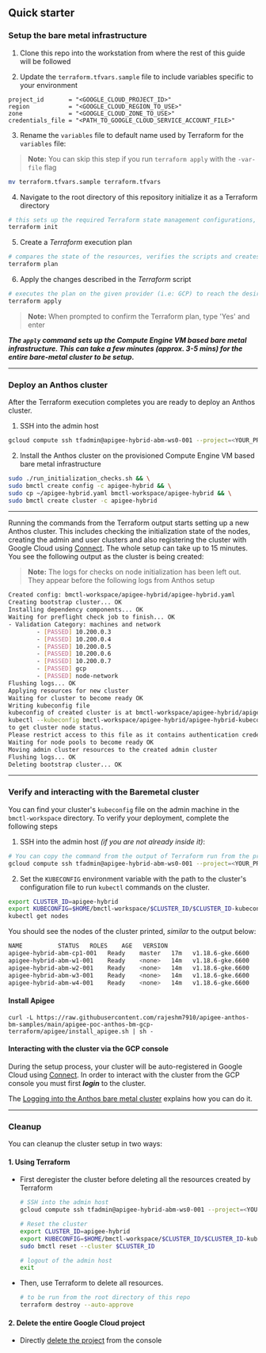 ## Quick starter

### Setup the bare metal infrastructure

1. Clone this repo into the workstation from where the rest of this guide will be followed

2. Update the `terraform.tfvars.sample` file to include variables specific to your environment
```
project_id       = "<GOOGLE_CLOUD_PROJECT_ID>"
region           = "<GOOGLE_CLOUD_REGION_TO_USE>"
zone             = "<GOOGLE_CLOUD_ZONE_TO_USE>"
credentials_file = "<PATH_TO_GOOGLE_CLOUD_SERVICE_ACCOUNT_FILE>"
```

3. Rename the `variables` file to default name used by Terraform for the `variables` file:
> **Note:** You can skip this step if you run `terraform apply` with the `-var-file` flag
```sh
mv terraform.tfvars.sample terraform.tfvars
```

4. Navigate to the root directory of this repository initialize it as a Terraform directory
```sh
# this sets up the required Terraform state management configurations, similar to 'git init'
terraform init
```

5. Create a _Terraform_ execution plan
```sh
# compares the state of the resources, verifies the scripts and creates an execution plan
terraform plan
```

6. Apply the changes described in the _Terraform_ script
```sh
# executes the plan on the given provider (i.e: GCP) to reach the desired state of resources
terraform apply
```
> **Note:** When prompted to confirm the Terraform plan, type 'Yes' and enter

***The `apply` command sets up the Compute Engine VM based bare metal infrastructure. This can take a few minutes (approx. 3-5 mins) for the entire bare-metal cluster to be setup.***

---
### Deploy an Anthos cluster

After the Terraform execution completes you are ready to deploy an Anthos cluster.

1. SSH into the admin host
```sh
gcloud compute ssh tfadmin@apigee-hybrid-abm-ws0-001 --project=<YOUR_PROJECT> --zone=<YOUR_ZONE>
```

2. Install the Anthos cluster on the provisioned Compute Engine VM based bare metal infrastructure
```sh
sudo ./run_initialization_checks.sh && \
sudo bmctl create config -c apigee-hybrid && \
sudo cp ~/apigee-hybrid.yaml bmctl-workspace/apigee-hybrid && \
sudo bmctl create cluster -c apigee-hybrid
```
---

Running the commands from the Terraform output starts setting up a new Anthos cluster. This includes checking the initialization state of the nodes, creating the admin and user clusters and also registering the cluster with Google Cloud using [Connect](https://cloud.google.com/anthos/multicluster-management/connect/overview). The whole setup can take up to 15 minutes. You see the following output as the cluster is being created:

> **Note:** The logs for checks on node initialization has been left out. They appear before the following logs from Anthos setup

```sh
Created config: bmctl-workspace/apigee-hybrid/apigee-hybrid.yaml
Creating bootstrap cluster... OK
Installing dependency components... OK
Waiting for preflight check job to finish... OK
- Validation Category: machines and network
        - [PASSED] 10.200.0.3
        - [PASSED] 10.200.0.4
        - [PASSED] 10.200.0.5
        - [PASSED] 10.200.0.6
        - [PASSED] 10.200.0.7
        - [PASSED] gcp
        - [PASSED] node-network
Flushing logs... OK
Applying resources for new cluster
Waiting for cluster to become ready OK
Writing kubeconfig file
kubeconfig of created cluster is at bmctl-workspace/apigee-hybrid/apigee-hybrid-kubeconfig, please run
kubectl --kubeconfig bmctl-workspace/apigee-hybrid/apigee-hybrid-kubeconfig get nodes
to get cluster node status.
Please restrict access to this file as it contains authentication credentials of your cluster.
Waiting for node pools to become ready OK
Moving admin cluster resources to the created admin cluster
Flushing logs... OK
Deleting bootstrap cluster... OK
```

---
### Verify and interacting with the Baremetal cluster

You can find your cluster's `kubeconfig` file on the admin machine in the `bmctl-workspace` directory. To verify your deployment, complete the following steps

1. SSH into the admin host _(if you are not already inside it)_:
```sh
# You can copy the command from the output of Terraform run from the previous step
gcloud compute ssh tfadmin@apigee-hybrid-abm-ws0-001 --project=<YOUR_PROJECT> --zone=<YOUR_ZONE>
```

2. Set the `KUBECONFIG` environment variable with the path to the cluster's configuration file to run `kubectl` commands on the cluster.
```sh
export CLUSTER_ID=apigee-hybrid
export KUBECONFIG=$HOME/bmctl-workspace/$CLUSTER_ID/$CLUSTER_ID-kubeconfig
kubectl get nodes
```

You should see the nodes of the cluster printed, _similar_ to the output below:
```sh
NAME          STATUS   ROLES    AGE   VERSION
apigee-hybrid-abm-cp1-001   Ready    master   17m   v1.18.6-gke.6600
apigee-hybrid-abm-w1-001    Ready    <none>   14m   v1.18.6-gke.6600
apigee-hybrid-abm-w2-001    Ready    <none>   14m   v1.18.6-gke.6600
apigee-hybrid-abm-w3-001    Ready    <none>   14m   v1.18.6-gke.6600
apigee-hybrid-abm-w4-001    Ready    <none>   14m   v1.18.6-gke.6600
```

#### Install Apigee
```
curl -L https://raw.githubusercontent.com/rajeshm7910/apigee-anthos-bm-samples/main/apigee-poc-anthos-bm-gcp-terraform/apigee/install_apigee.sh | sh -
```

#### Interacting with the cluster via the GCP console

During the setup process, your cluster will be auto-registered in Google Cloud using [Connect](https://cloud.google.com/anthos/multicluster-management/connect/overview). In order to interact with the cluster from the GCP console you must first ***login*** to the cluster.

The [Logging into the Anthos bare metal cluster](login.md) explains how you can do it.

---
### Cleanup

You can cleanup the cluster setup in two ways:

#### 1. Using Terraform

- First deregister the cluster before deleting all the resources created by Terraform
  ```sh
  # SSH into the admin host
  gcloud compute ssh tfadmin@apigee-hybrid-abm-ws0-001 --project=<YOUR_PROJECT> --zone=<YOUR_ZONE>

  # Reset the cluster
  export CLUSTER_ID=apigee-hybrid
  export KUBECONFIG=$HOME/bmctl-workspace/$CLUSTER_ID/$CLUSTER_ID-kubeconfig
  sudo bmctl reset --cluster $CLUSTER_ID

  # logout of the admin host
  exit
  ```

- Then, use Terraform to delete all resources.
  ```sh
  # to be run from the root directory of this repo
  terraform destroy --auto-approve
  ```

#### 2. Delete the entire Google Cloud project
- Directly [delete the project](https://console.cloud.google.com/cloud-resource-manager) from the console
